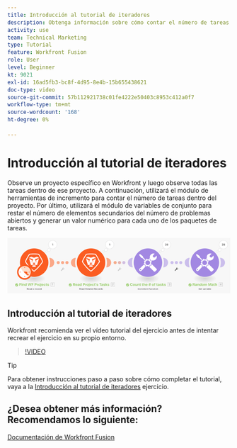 ```yaml
---
title: Introducción al tutorial de iteradores
description: Obtenga información sobre cómo contar el número de tareas que hay que realizar en un proyecto y, a continuación, calcule un valor para cada uno de los paquetes de tareas, todas en [!DNL Adobe Workfront Fusion].
activity: use
team: Technical Marketing
type: Tutorial
feature: Workfront Fusion
role: User
level: Beginner
kt: 9021
exl-id: 16ad5fb3-bc8f-4d95-8e4b-15b655438621
doc-type: video
source-git-commit: 57b112921738c01fe4222e50403c8953c412a0f7
workflow-type: tm+mt
source-wordcount: '168'
ht-degree: 0%

---
```


# Introducción al tutorial de iteradores

Observe un proyecto específico en Workfront y luego observe todas las tareas dentro de ese proyecto. A continuación, utilizará el módulo de herramientas de incremento para contar el número de tareas dentro del proyecto. Por último, utilizará el módulo de variables de conjunto para restar el número de elementos secundarios del número de problemas abiertos y generar un valor numérico para cada uno de los paquetes de tareas.

![Una imagen del escenario de fusión](assets/iteration-and-aggregation-1.png)

## Introducción al tutorial de iteradores

Workfront recomienda ver el vídeo tutorial del ejercicio antes de intentar recrear el ejercicio en su propio entorno.

>[!VIDEO](https://video.tv.adobe.com/v/335278/?quality=12&learn=on)

>[!TIP]
>
>Para obtener instrucciones paso a paso sobre cómo completar el tutorial, vaya a la [Introducción al tutorial de iteradores](https://experienceleague.adobe.com/docs/workfront-learn/tutorials-workfront/fusion/exercises/introduction-to-iterators.html?lang=en) ejercicio.


## ¿Desea obtener más información? Recomendamos lo siguiente:

[Documentación de Workfront Fusion](https://experienceleague.adobe.com/docs/workfront/using/adobe-workfront-fusion/workfront-fusion-2.html?lang=en)
